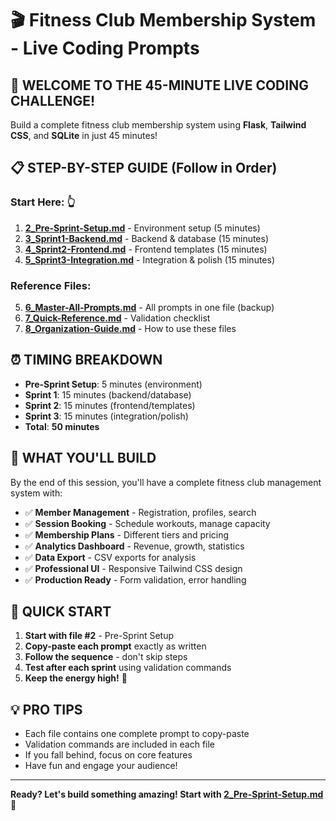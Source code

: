 # 🎬 Fitness Club Membership System - Live Coding Prompts

## 🚀 **WELCOME TO THE 45-MINUTE LIVE CODING CHALLENGE!**

Build a complete fitness club membership system using **Flask**, **Tailwind CSS**, and **SQLite** in just 45 minutes!

## 📋 **STEP-BY-STEP GUIDE** (Follow in Order)

### **Start Here:** 👆

1. **[2_Pre-Sprint-Setup.md](2_Pre-Sprint-Setup.md)** - Environment setup (5 minutes)
2. **[3_Sprint1-Backend.md](3_Sprint1-Backend.md)** - Backend & database (15 minutes)
3. **[4_Sprint2-Frontend.md](4_Sprint2-Frontend.md)** - Frontend templates (15 minutes)
4. **[5_Sprint3-Integration.md](5_Sprint3-Integration.md)** - Integration & polish (15 minutes)

### **Reference Files:**

5. **[6_Master-All-Prompts.md](6_Master-All-Prompts.md)** - All prompts in one file (backup)
6. **[7_Quick-Reference.md](7_Quick-Reference.md)** - Validation checklist
7. **[8_Organization-Guide.md](8_Organization-Guide.md)** - How to use these files

## ⏰ **TIMING BREAKDOWN**

- **Pre-Sprint Setup**: 5 minutes (environment)
- **Sprint 1**: 15 minutes (backend/database)
- **Sprint 2**: 15 minutes (frontend/templates)
- **Sprint 3**: 15 minutes (integration/polish)
- **Total**: **50 minutes**

## 🎯 **WHAT YOU'LL BUILD**

By the end of this session, you'll have a complete fitness club management system with:

- ✅ **Member Management** - Registration, profiles, search
- ✅ **Session Booking** - Schedule workouts, manage capacity
- ✅ **Membership Plans** - Different tiers and pricing
- ✅ **Analytics Dashboard** - Revenue, growth, statistics
- ✅ **Data Export** - CSV exports for analysis
- ✅ **Professional UI** - Responsive Tailwind CSS design
- ✅ **Production Ready** - Form validation, error handling

## 🚀 **QUICK START**

1. **Start with file #2** - Pre-Sprint Setup
2. **Copy-paste each prompt** exactly as written
3. **Follow the sequence** - don't skip steps
4. **Test after each sprint** using validation commands
5. **Keep the energy high!** 🎉

## 💡 **PRO TIPS**

- Each file contains one complete prompt to copy-paste
- Validation commands are included in each file
- If you fall behind, focus on core features
- Have fun and engage your audience!

---

**Ready? Let's build something amazing! Start with [2_Pre-Sprint-Setup.md](2_Pre-Sprint-Setup.md) 🚀**
